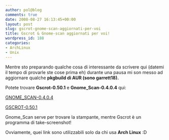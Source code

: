 ```yaml
---
author: pol@blog
comments: true
date: 2008-08-27 16:13:45+00:00
layout: post
slug: gscrot-gnome-scan-aggiornati-per-voi
title: Gscrot & Gnome-scan aggiornati per voi!
wordpress_id: 188
categories:
- ArchLinux
- Unix
---
```


Mentre sto preparando qualche cosa di interessante da scrivere qui (datemi il tempo di provarle ste cose prima eh) durante una pausa mi son messo ad aggiornare qualche **pkgbuild di AUR (sono garrett18).**

Potete trovare **Gscrot-0.50.1** e **Gnome_Scan-0.4.0.4** qui:

[GNOME_SCAN-0.4.0.4](http://aur.archlinux.org/packages.php?ID=15647)

[GSCROT-0.50.1](http://aur.archlinux.org/packages.php?ID=16389)

Gnome_Scan serve per trovare la stampante, mentre Gscrot è un programma di take-screenshot!

Ovviamente, quei link sono utilizzabili solo da chi usa **Arch Linux** :D
